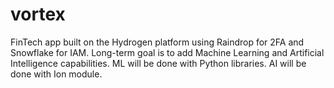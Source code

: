# vortex
FinTech app built on the Hydrogen platform using Raindrop for 2FA and Snowflake for IAM.
Long-term goal is to add Machine Learning and Artificial Intelligence capabilities.
ML will be done with Python libraries.
AI will be done with Ion module.
